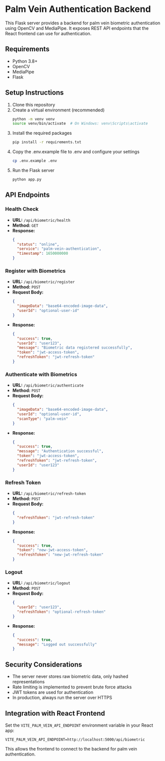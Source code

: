 
# Palm Vein Authentication Backend

This Flask server provides a backend for palm vein biometric authentication using OpenCV and MediaPipe. It exposes REST API endpoints that the React frontend can use for authentication.

## Requirements

- Python 3.8+
- OpenCV
- MediaPipe
- Flask

## Setup Instructions

1. Clone this repository
2. Create a virtual environment (recommended)
   ```bash
   python -m venv venv
   source venv/bin/activate  # On Windows: venv\Scripts\activate
   ```
3. Install the required packages
   ```bash
   pip install -r requirements.txt
   ```
4. Copy the .env.example file to .env and configure your settings
   ```bash
   cp .env.example .env
   ```
5. Run the Flask server
   ```bash
   python app.py
   ```

## API Endpoints

### Health Check
- **URL:** `/api/biometric/health`
- **Method:** `GET`
- **Response:**
  ```json
  {
    "status": "online",
    "service": "palm-vein-authentication",
    "timestamp": 1650000000
  }
  ```

### Register with Biometrics
- **URL:** `/api/biometric/register`
- **Method:** `POST`
- **Request Body:**
  ```json
  {
    "imageData": "base64-encoded-image-data",
    "userId": "optional-user-id"
  }
  ```
- **Response:**
  ```json
  {
    "success": true,
    "userId": "user123",
    "message": "Biometric data registered successfully",
    "token": "jwt-access-token",
    "refreshToken": "jwt-refresh-token"
  }
  ```

### Authenticate with Biometrics
- **URL:** `/api/biometric/authenticate`
- **Method:** `POST`
- **Request Body:**
  ```json
  {
    "imageData": "base64-encoded-image-data",
    "userId": "optional-user-id",
    "scanType": "palm-vein"
  }
  ```
- **Response:**
  ```json
  {
    "success": true,
    "message": "Authentication successful",
    "token": "jwt-access-token",
    "refreshToken": "jwt-refresh-token",
    "userId": "user123"
  }
  ```

### Refresh Token
- **URL:** `/api/biometric/refresh-token`
- **Method:** `POST`
- **Request Body:**
  ```json
  {
    "refreshToken": "jwt-refresh-token"
  }
  ```
- **Response:**
  ```json
  {
    "success": true,
    "token": "new-jwt-access-token",
    "refreshToken": "new-jwt-refresh-token"
  }
  ```

### Logout
- **URL:** `/api/biometric/logout`
- **Method:** `POST`
- **Request Body:**
  ```json
  {
    "userId": "user123",
    "refreshToken": "optional-refresh-token"
  }
  ```
- **Response:**
  ```json
  {
    "success": true,
    "message": "Logged out successfully"
  }
  ```

## Security Considerations

- The server never stores raw biometric data, only hashed representations
- Rate limiting is implemented to prevent brute force attacks
- JWT tokens are used for authentication
- In production, always run the server over HTTPS

## Integration with React Frontend

Set the `VITE_PALM_VEIN_API_ENDPOINT` environment variable in your React app:

```
VITE_PALM_VEIN_API_ENDPOINT=http://localhost:5000/api/biometric
```

This allows the frontend to connect to the backend for palm vein authentication.
